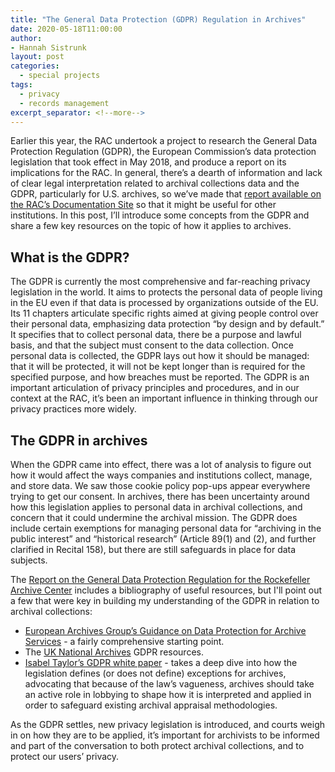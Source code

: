 ```yaml
---
title: "The General Data Protection (GDPR) Regulation in Archives"
date: 2020-05-18T11:00:00
author:
- Hannah Sistrunk
layout: post
categories:
  - special projects
tags:
  - privacy
  - records management
excerpt_separator: <!--more-->
---
```


Earlier this year, the RAC undertook a project to research the General Data Protection Regulation (GDPR), the European Commission’s data protection legislation that took effect in May 2018, and produce a report on its implications for the RAC. In general, there’s a dearth of information and lack of clear legal interpretation related to archival collections data and the GDPR, particularly for U.S. archives, so we’ve made that [report available on the RAC’s Documentation Site](https://docs.rockarch.org/gdpr-report/) so that it might be useful for other institutions. In this post, I’ll introduce some concepts from the GDPR and share a few key resources on the topic of how it applies to archives.

<!--more-->

## What is the GDPR?

The GDPR is currently the most comprehensive and far-reaching privacy legislation in the world. It aims to protects the personal data of people living in the EU even if that data is processed by organizations outside of the EU. Its 11 chapters articulate specific rights aimed at giving people control over their personal data, emphasizing data protection “by design and by default.” It specifies that to collect personal data, there be a purpose and lawful basis, and that the subject must consent to the data collection. Once personal data is collected, the GDPR lays out how it should be managed: that it will be protected, it will not be kept longer than is required for the specified purpose, and how breaches must be reported. The GDPR is an important articulation of privacy principles and procedures, and in our context at the RAC, it’s been an important influence in thinking through our privacy practices more widely. 

## The GDPR in archives
When the GDPR came into effect, there was a lot of analysis to figure out how it would affect the ways companies and institutions collect, manage, and store data. We saw those cookie policy pop-ups appear everywhere trying to get our consent. In archives, there has been uncertainty around how this legislation applies to personal data in archival collections, and concern that it could undermine the archival mission. The GDPR does include certain exemptions for managing personal data for “archiving in the public interest” and “historical research” (Article 89(1) and (2), and further clarified in Recital 158), but there are still safeguards in place for data subjects. 

The [Report on the General Data Protection Regulation for the Rockefeller Archive Center](https://docs.rockarch.org/gdpr-report/) includes a bibliography of useful resources, but I'll point out a few that were key in building my understanding of the GDPR in relation to archival collections: 
- [European Archives Group’s Guidance on Data Protection for Archive Services](https://ec.europa.eu/info/files/guidance-data-protection-archive-services_en) - a fairly comprehensive starting point. 
- The [UK National Archives](https://www.nationalarchives.gov.uk/archives-sector/legislation/archives-data-protection-law-uk/gdpr-faqs/) GDPR resources. 
- [Isabel Taylor’s GDPR white paper](https://interparestrust.org/assets/public/dissemination/Archivar2_2017_Taylor.pdf) - takes a deep dive into how the legislation defines (or does not define) exceptions for archives, advocating that because of the law’s vagueness, archives should take an active role in lobbying to shape how it is interpreted and applied in order to safeguard existing archival appraisal methodologies. 

As the GDPR settles, new privacy legislation is introduced, and courts weigh in on how they are to be applied, it’s important for archivists to be informed and part of the conversation to both protect archival collections, and to protect our users’ privacy.
